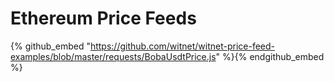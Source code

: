# Ethereum Price Feeds

{% github_embed "https://github.com/witnet/witnet-price-feed-examples/blob/master/requests/BobaUsdtPrice.js" %}{% endgithub_embed %}
